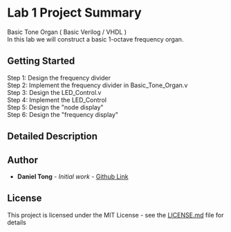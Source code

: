 # Lab 1 Project Summary
Basic Tone Organ ( Basic Verilog / VHDL ) <br />
In this lab we will construct a basic 1-octave frequency organ.<br />

## Getting Started 
Step 1: Design the frequency divider<br />
Step 2: Implement the frequency divider in Basic_Tone_Organ.v<br />
Step 3: Design the LED_Control.v<br />
Step 4: Implement the LED_Control<br />
Step 5: Design the "node display"<br />
Step 6: Design the "frequency display"<br />


## Detailed Description



## Author

* **Daniel Tong** - *Initial work* - [Github Link](https://github.com/DanielTongAwesome)

## License

This project is licensed under the MIT License - see the [LICENSE.md](LICENSE.md) file for details


